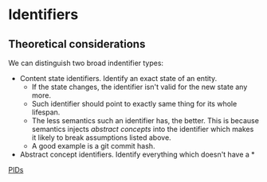 # Identifiers

## Theoretical considerations

We can distinguish two broad indentifier types:

* Content state identifiers. Identify an exact state of an entity.
  * If the state changes, the identifier isn't valid for the new state any more.
  * Such identifier should point to exactly same thing for its whole lifespan.
  * The less semantics such an identifier has, the better.
    This is because semantics injects _abstract concepts_ into the identifier which makes it likely to break assumptions listed above.
  * A good example is a git commit hash.
* Abstract concept identifiers. Identify everything which doesn't have a 
  * 


[PIDs](https://en.wikipedia.org/wiki/Persistent_identifier)
